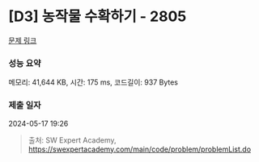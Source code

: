 # [D3] 농작물 수확하기 - 2805 

[문제 링크](https://swexpertacademy.com/main/code/problem/problemDetail.do?contestProbId=AV7GLXqKAWYDFAXB) 

### 성능 요약

메모리: 41,644 KB, 시간: 175 ms, 코드길이: 937 Bytes

### 제출 일자

2024-05-17 19:26



> 출처: SW Expert Academy, https://swexpertacademy.com/main/code/problem/problemList.do